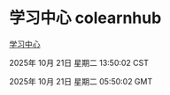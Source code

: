 # 学习中心 colearnhub
[学习中心](http://59.174.9.160:56308/colearnhub/)

2025年 10月 21日 星期二 13:50:02 CST

2025年 10月 21日 星期二 05:50:02 GMT

